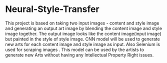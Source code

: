 # Neural-Style-Transfer
This project is based on taking two input images - content and style image and generating an output art image by blending the content image and style image together.
The output image looks like the content image(input image) but painted in the style of style image.
CNN model will be used to generate new arts for each content image
and style image as input. 
Also Selenium is used for scraping images .
This model can be used by the artists to generate new Arts without having any Intellectual Property Right issues.
